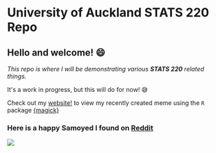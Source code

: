 # University of Auckland STATS 220 Repo
## Hello and welcome! :smile:
*This repo is where I will be demonstrating various **STATS 220** related things.*

It's a work in progress, but this will do for now! :sweat_smile:

Check out my [website!](https://nsuye.github.io/stats220/) to view my recently created meme using the `R` package [{magick}](https://cran.r-project.org/web/packages/magick/vignettes/intro.html)

### Here is a happy Samoyed I found on [Reddit](https://www.reddit.com/)

![](https://preview.redd.it/yyhucy92iw631.jpg?width=640&crop=smart&auto=webp&s=31a1b005b7f406cdc81ac2e6dcaf8065efbd1c0c)
